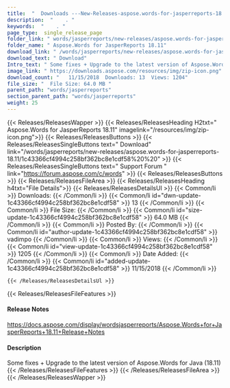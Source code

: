 ```yaml
---
title:  "  Downloads ---New-Releases-aspose.words-for-jasperreports-18.11 . " 
description:  "    . " 
keywords:  "    . " 
page_type:  single_release_page
folder_link: " words/jasperreports/new-releases/aspose.words-for-jasperreports-18.11/"
folder_name: " Aspose.Words for JasperReports 18.11"
download_link: " /words/jasperreports/new-releases/aspose.words-for-jasperreports-18.11/1c43366cf4994c258bf362bc8e1cdf58"
download_text: " Download"
Intro_text: " Some fixes + Upgrade to the latest version of Aspose.Words for Java (18.11)"
image_link: " https://downloads.aspose.com/resources/img/zip-icon.png"
download_count: "   11/15/2018  Downloads: 13  Views: 1204"
file_size: "  File Size: 64.0 MB "
parent_path: "words/jasperreports"
section_parent_path: "words/jasperreports"
weight: 25 
---
```


{{< Releases/ReleasesWapper >}}
  {{< Releases/ReleasesHeading H2txt=" Aspose.Words for JasperReports 18.11" imagelink="/resources/img/zip-icon.png">}}
  {{< Releases/ReleasesButtons >}}
    {{< Releases/ReleasesSingleButtons text=" Download" link="/words/jasperreports/new-releases/aspose.words-for-jasperreports-18.11/1c43366cf4994c258bf362bc8e1cdf58%20%20" >}}
    {{< Releases/ReleasesSingleButtons text=" Support Forum " link="https://forum.aspose.com/c/words" >}}
  {{< Releases/ReleasesButtons >}}
  {{< Releases/ReleasesFileArea >}}
    {{< Releases/ReleasesHeading h4txt="File Details">}}
    {{< Releases/ReleasesDetailsUl >}}
            {{< Common/li  >}} Downloads: {{< /Common/li >}} 
      {{< Common/li id="dwn-update-1c43366cf4994c258bf362bc8e1cdf58" >}} 13 {{< /Common/li >}} 
      {{< Common/li  >}} File Size: {{< /Common/li >}} 
      {{< Common/li id="size-update-1c43366cf4994c258bf362bc8e1cdf58" >}} 64.0 MB {{< /Common/li >}} 
      {{< Common/li  >}} Posted By: {{< /Common/li >}} 
      {{< Common/li id="author-update-1c43366cf4994c258bf362bc8e1cdf58" >}} vadimpo {{< /Common/li >}} 
      {{< Common/li  >}} Views: {{< /Common/li >}} 
      {{< Common/li id="view-update-1c43366cf4994c258bf362bc8e1cdf58" >}} 1205 {{< /Common/li >}} 
      {{< Common/li  >}} Date Added: {{< /Common/li >}} 
      {{< Common/li id="added-update-1c43366cf4994c258bf362bc8e1cdf58" >}} 11/15/2018 {{< /Common/li >}} 

    {{< /Releases/ReleasesDetailsUl >}}

  {{< Releases/ReleasesFileFeatures >}}
      <h4>Release Notes</h4><div><a href="https://docs.aspose.com/display/wordsjasperreports/Aspose.Words+for+JasperReports+18.11+Release+Notes">https://docs.aspose.com/display/wordsjasperreports/Aspose.Words+for+JasperReports+18.11+Release+Notes</a></div><h4>Description</h4><div class="HTMLDescription">Some fixes + Upgrade to the latest version of Aspose.Words for Java (18.11)</div>
  {{< /Releases/ReleasesFileFeatures >}}
 {{< /Releases/ReleasesFileArea >}}
{{< /Releases/ReleasesWapper >}}


